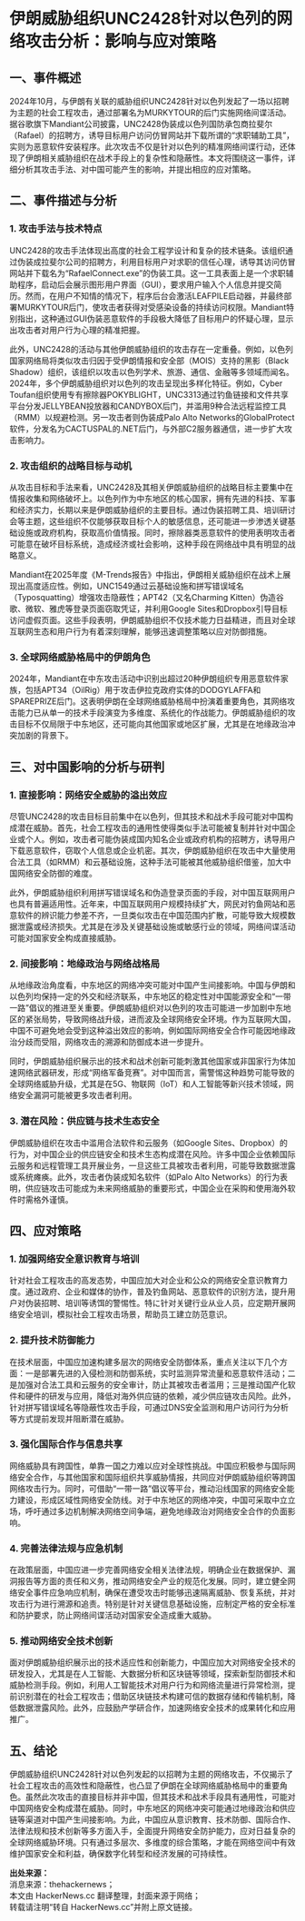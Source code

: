 # 伊朗威胁组织UNC2428针对以色列的网络攻击分析：影响与应对策略

## 一、事件概述

2024年10月，与伊朗有关联的威胁组织UNC2428针对以色列发起了一场以招聘为主题的社会工程攻击，通过部署名为MURKYTOUR的后门实施网络间谍活动。据谷歌旗下Mandiant公司披露，UNC2428伪装成以色列国防承包商拉斐尔（Rafael）的招聘方，诱导目标用户访问仿冒网站并下载所谓的“求职辅助工具”，实则为恶意软件安装程序。此次攻击不仅是针对以色列的精准网络间谍行动，还体现了伊朗相关威胁组织在战术手段上的复杂性和隐蔽性。本文将围绕这一事件，详细分析其攻击手法、对中国可能产生的影响，并提出相应的应对策略。

## 二、事件描述与分析

### 1. 攻击手法与技术特点  
UNC2428的攻击手法体现出高度的社会工程学设计和复杂的技术链条。该组织通过伪装成拉斐尔公司的招聘方，利用目标用户对求职的信任心理，诱导其访问仿冒网站并下载名为“RafaelConnect.exe”的伪装工具。这一工具表面上是一个求职辅助程序，启动后会展示图形用户界面（GUI），要求用户输入个人信息并提交简历。然而，在用户不知情的情况下，程序后台会激活LEAFPILE启动器，并最终部署MURKYTOUR后门，使攻击者获得对受感染设备的持续访问权限。Mandiant特别指出，这种通过GUI伪装恶意软件的手段极大降低了目标用户的怀疑心理，显示出攻击者对用户行为心理的精准把握。

此外，UNC2428的活动与其他伊朗威胁组织的攻击存在一定重叠。例如，以色列国家网络局将类似攻击归因于受伊朗情报和安全部（MOIS）支持的黑影（Black Shadow）组织，该组织以攻击以色列学术、旅游、通信、金融等多领域而闻名。2024年，多个伊朗威胁组织对以色列的攻击呈现出多样化特征。例如，Cyber Toufan组织使用专有擦除器POKYBLIGHT，UNC3313通过钓鱼链接和文件共享平台分发JELLYBEAN投放器和CANDYBOX后门，并滥用9种合法远程监控工具（RMM）以规避检测。另一攻击者则伪装成Palo Alto Networks的GlobalProtect软件，分发名为CACTUSPAL的.NET后门，与外部C2服务器通信，进一步扩大攻击影响力。

### 2. 攻击组织的战略目标与动机  
从攻击目标和手法来看，UNC2428及其相关伊朗威胁组织的战略目标主要集中在情报收集和网络破坏上。以色列作为中东地区的核心国家，拥有先进的科技、军事和经济实力，长期以来是伊朗威胁组织的主要目标。通过伪装招聘工具、培训研讨会等主题，这些组织不仅能够获取目标个人的敏感信息，还可能进一步渗透关键基础设施或政府机构，获取高价值情报。同时，擦除器类恶意软件的使用表明攻击者可能意在破坏目标系统，造成经济或社会影响，这种手段在网络战中具有明显的战略意义。

Mandiant在2025年度《M-Trends报告》中指出，伊朗相关威胁组织在战术上展现出高度适应性。例如，UNC1549通过云基础设施和拼写错误域名（Typosquatting）增强攻击隐蔽性；APT42（又名Charming Kitten）伪造谷歌、微软、雅虎等登录页面窃取凭证，并利用Google Sites和Dropbox引导目标访问虚假页面。这些手段表明，伊朗威胁组织不仅技术能力日益精进，而且对全球互联网生态和用户行为有着深刻理解，能够迅速调整策略以应对防御措施。

### 3. 全球网络威胁格局中的伊朗角色  
2024年，Mandiant在中东攻击活动中识别出超过20种伊朗组织专用恶意软件家族，包括APT34（OilRig）用于攻击伊拉克政府实体的DODGYLAFFA和SPAREPRIZE后门。这表明伊朗在全球网络威胁格局中扮演着重要角色，其网络攻击能力已从单一的技术手段演变为多维度、系统化的作战能力。伊朗威胁组织的攻击目标不仅局限于中东地区，还可能向其他国家或地区扩展，尤其是在地缘政治冲突加剧的背景下。

## 三、对中国影响的分析与研判

### 1. 直接影响：网络安全威胁的溢出效应  
尽管UNC2428的攻击目标目前集中在以色列，但其技术和战术手段可能对中国构成潜在威胁。首先，社会工程攻击的通用性使得类似手法可能被复制并针对中国企业或个人。例如，攻击者可能伪装成国内知名企业或政府机构的招聘方，诱导用户下载恶意软件，窃取个人信息或企业机密。其次，伊朗威胁组织在攻击中大量使用合法工具（如RMM）和云基础设施，这种手法可能被其他威胁组织借鉴，加大中国网络安全防御的难度。

此外，伊朗威胁组织利用拼写错误域名和伪造登录页面的手段，对中国互联网用户也具有普遍适用性。近年来，中国互联网用户规模持续扩大，网民对钓鱼网站和恶意软件的辨识能力参差不齐，一旦类似攻击在中国范围内扩散，可能导致大规模数据泄露或经济损失。尤其是在涉及关键基础设施或敏感行业的领域，网络间谍活动可能对国家安全构成直接威胁。

### 2. 间接影响：地缘政治与网络战格局  
从地缘政治角度看，中东地区的网络冲突可能对中国产生间接影响。中国与伊朗和以色列均保持一定的外交和经济联系，中东地区的稳定性对中国能源安全和“一带一路”倡议的推进至关重要。伊朗威胁组织对以色列的攻击可能进一步加剧中东地区的紧张局势，导致网络战升级，进而波及全球网络安全环境。作为互联网大国，中国不可避免地会受到这种溢出效应的影响，例如国际网络安全合作可能因地缘政治分歧而受阻，网络攻击的溯源和防御成本进一步提升。

同时，伊朗威胁组织展示出的技术和战术创新可能刺激其他国家或非国家行为体加速网络武器研发，形成“网络军备竞赛”。对中国而言，需警惕这种趋势可能导致的全球网络威胁升级，尤其是在5G、物联网（IoT）和人工智能等新兴技术领域，网络安全漏洞可能被更多攻击者利用。

### 3. 潜在风险：供应链与技术生态安全  
伊朗威胁组织在攻击中滥用合法软件和云服务（如Google Sites、Dropbox）的行为，对中国企业的供应链安全和技术生态构成潜在风险。许多中国企业依赖国际云服务和远程管理工具开展业务，一旦这些工具被攻击者利用，可能导致数据泄露或系统瘫痪。此外，攻击者伪装成知名软件（如Palo Alto Networks）的行为表明，供应链攻击可能成为未来网络威胁的重要形式，中国企业在采购和使用海外软件时需格外谨慎。

## 四、应对策略

### 1. 加强网络安全意识教育与培训  
针对社会工程攻击的高发态势，中国应加大对企业和公众的网络安全意识教育力度。通过政府、企业和媒体的协作，普及钓鱼网站、恶意软件的识别方法，提升用户对伪装招聘、培训等诱饵的警惕性。特に针对关键行业从业人员，应定期开展网络安全培训，模拟社会工程攻击场景，帮助员工建立防范意识。

### 2. 提升技术防御能力  
在技术层面，中国应加速构建多层次的网络安全防御体系，重点关注以下几个方面：一是部署先进的入侵检测和防御系统，实时监测异常流量和恶意软件活动；二是加强对合法工具和云服务的安全审计，防止其被攻击者滥用；三是推动国产化软件和硬件的研发与应用，降低对海外供应链的依赖，减少供应链攻击风险。此外，针对拼写错误域名等隐蔽性攻击手段，可通过DNS安全监测和用户访问行为分析等方式提前发现并阻断潜在威胁。

### 3. 强化国际合作与信息共享  
网络威胁具有跨国性，单靠一国之力难以应对全球性挑战。中国应积极参与国际网络安全合作，与其他国家和国际组织共享威胁情报，共同应对伊朗威胁组织等跨国网络攻击行为。同时，可借助“一带一路”倡议等平台，推动沿线国家的网络安全能力建设，形成区域性网络安全防线。对于中东地区的网络冲突，中国可采取中立立场，呼吁通过多边机制解决网络空间争端，避免地缘政治对网络安全合作的负面影响。

### 4. 完善法律法规与应急机制  
在政策层面，中国应进一步完善网络安全相关法律法规，明确企业在数据保护、漏洞报告等方面的责任和义务，推动网络安全产业的规范化发展。同时，建立健全网络安全事件应急响应机制，确保在遭受攻击时能够迅速隔离威胁、恢复系统，并对攻击行为进行溯源和追责。特别是针对关键信息基础设施，应制定严格的安全标准和防护要求，防止网络间谍活动对国家安全造成重大威胁。

### 5. 推动网络安全技术创新  
面对伊朗威胁组织展示出的技术适应性和创新能力，中国应加大对网络安全技术的研发投入，尤其是在人工智能、大数据分析和区块链等领域，探索新型防御技术和威胁检测手段。例如，利用人工智能技术对用户行为和网络流量进行异常检测，提前识别潜在的社会工程攻击；借助区块链技术构建可信的数据存储和传输机制，降低数据泄露风险。此外，应鼓励产学研合作，加速网络安全技术的成果转化和应用推广。

## 五、结论

伊朗威胁组织UNC2428针对以色列发起的以招聘为主题的网络攻击，不仅揭示了社会工程攻击的高效性和隐蔽性，也凸显了伊朗在全球网络威胁格局中的重要角色。虽然此次攻击的直接目标并非中国，但其技术和战术手段具有通用性，可能对中国网络安全构成潜在威胁。同时，中东地区的网络冲突可能通过地缘政治和供应链等渠道对中国产生间接影响。为此，中国应从意识教育、技术防御、国际合作、法律法规和技术创新等多方面入手，全面提升网络安全防护能力，应对日益复杂的全球网络威胁环境。只有通过多层次、多维度的综合策略，才能在网络空间中有效维护国家安全和利益，确保数字化转型和经济发展的可持续性。

**出处来源：**  
消息来源：thehackernews；  
本文由 HackerNews.cc 翻译整理，封面来源于网络；  
转载请注明“转自 HackerNews.cc”并附上原文链接。